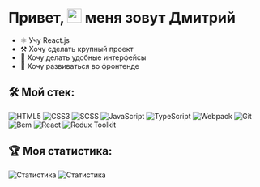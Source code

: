 # Привет, <img src="https://github.com/DmitriyLedovskih/portfolio/blob/main/src/images/hello.gif" width="28"> меня зовут Дмитрий

- ⚛️ Учу React.js
- ⚒️ Хочу сделать крупный проект
- 📱 Хочу делать удобные интерфейсы
- 🧠 Хочу развиваться во фронтенде

## 🛠️ Мой стек:
![HTML5](https://img.shields.io/badge/HTML5-333?style=for-the-badge&logo=html5&logoColor=E34F26)
![CSS3](https://img.shields.io/badge/CSS3-333?style=for-the-badge&logo=css3&logoColor=1572B6)
![SCSS](https://img.shields.io/badge/Scss-333?style=for-the-badge&logo=sass&logoColor=CC6699)
![JavaScript](https://img.shields.io/badge/JavaScript-333?style=for-the-badge&logo=javascript&logoColor=#f7e01d)
![TypeScript](https://img.shields.io/badge/TypeScript-333?style=for-the-badge&logo=typescript&logoColor=#017acc)
![Webpack](https://img.shields.io/badge/-Webpack-333?style=for-the-badge&logo=webpack&logoColor=231b7abf)
![Git](https://img.shields.io/badge/-Git-333?style=for-the-badge&logo=git&logoColor=f15135)
![Bem](https://img.shields.io/badge/-Бэм-333?style=for-the-badge&logo=bem&logoColor=fff)
![React](https://img.shields.io/badge/-React-333?style=for-the-badge&logo=react&logoColor=03d5fc)
![Redux Toolkit](https://img.shields.io/badge/Redux&nbsp;Toolkit-333?style=for-the-badge&logo=redux&logoColor=7549bc)

## 🏆 Моя статистика:
![Статистика](https://github-readme-stats.vercel.app/api/top-langs/?username=DmitriyLedovskih&theme=dark)
![Статистика](https://github-readme-stats.vercel.app/api?username=DmitriyLedovskih&show_icons=true&theme=dark)
